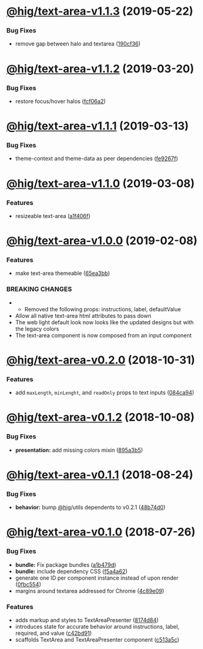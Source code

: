 # [@hig/text-area-v1.1.3](https://github.com/Autodesk/hig/compare/@hig/text-area@1.1.2...@hig/text-area@1.1.3) (2019-05-22)


### Bug Fixes

* remove gap between halo and textarea ([190cf36](https://github.com/Autodesk/hig/commit/190cf36))

# [@hig/text-area-v1.1.2](https://github.com/Autodesk/hig/compare/@hig/text-area@1.1.1...@hig/text-area@1.1.2) (2019-03-20)


### Bug Fixes

* restore focus/hover halos ([fcf06a2](https://github.com/Autodesk/hig/commit/fcf06a2))

# [@hig/text-area-v1.1.1](https://github.com/Autodesk/hig/compare/@hig/text-area@1.1.0...@hig/text-area@1.1.1) (2019-03-13)


### Bug Fixes

* theme-context and theme-data as peer dependencies ([fe9267f](https://github.com/Autodesk/hig/commit/fe9267f))

# [@hig/text-area-v1.1.0](https://github.com/Autodesk/hig/compare/@hig/text-area@1.0.0...@hig/text-area@1.1.0) (2019-03-08)


### Features

* resizeable text-area ([a1f406f](https://github.com/Autodesk/hig/commit/a1f406f))

# [@hig/text-area-v1.0.0](https://github.com/Autodesk/hig/compare/@hig/text-area@0.2.0...@hig/text-area@1.0.0) (2019-02-08)


### Features

* make text-area themeable ([65ea3bb](https://github.com/Autodesk/hig/commit/65ea3bb))


### BREAKING CHANGES

* * Removed the following props: instructions, label, defaultValue
* Allow all native text-area html attributes to pass down
* The web light default look now looks like the updated designs but with the legacy colors
* The text-area component is now composed from an input component

# [@hig/text-area-v0.2.0](https://github.com/Autodesk/hig/compare/@hig/text-area@0.1.2...@hig/text-area@0.2.0) (2018-10-31)


### Features

* add `maxLength`, `minLenght`, and `readOnly` props to text inputs ([084ca94](https://github.com/Autodesk/hig/commit/084ca94))

# [@hig/text-area-v0.1.2](https://github.com/Autodesk/hig/compare/@hig/text-area@0.1.1...@hig/text-area@0.1.2) (2018-10-08)


### Bug Fixes

* **presentation:** add missing colors mixin ([895a3b5](https://github.com/Autodesk/hig/commit/895a3b5))

# [@hig/text-area-v0.1.1](https://github.com/Autodesk/hig/compare/@hig/text-area@0.1.0...@hig/text-area@0.1.1) (2018-08-24)


### Bug Fixes

* **behavior:** bump [@hig](https://github.com/hig)/utils dependents to v0.2.1 ([48b74d0](https://github.com/Autodesk/hig/commit/48b74d0))

<a name="@hig/text-area-v0.1.0"></a>
# [@hig/text-area-v0.1.0](https://github.com/Autodesk/hig/compare/@hig/text-area@0.0.0...@hig/text-area@0.1.0) (2018-07-26)


### Bug Fixes

* **bundle:** Fix package bundles ([a1b479d](https://github.com/Autodesk/hig/commit/a1b479d))
* **bundle:** include dependency CSS ([f5a4a62](https://github.com/Autodesk/hig/commit/f5a4a62))
* generate one ID per component instance instead of upon render ([0fbc554](https://github.com/Autodesk/hig/commit/0fbc554))
* margins around textarea addressed for Chrome ([4c89e09](https://github.com/Autodesk/hig/commit/4c89e09))


### Features

* adds markup and styles to TextAreaPresenter ([8174d84](https://github.com/Autodesk/hig/commit/8174d84))
* introduces state for accurate behavior around instructions, label, required, and value ([c42bd91](https://github.com/Autodesk/hig/commit/c42bd91))
* scaffolds TextArea and TextAreaPresenter component ([c513a5c](https://github.com/Autodesk/hig/commit/c513a5c))
